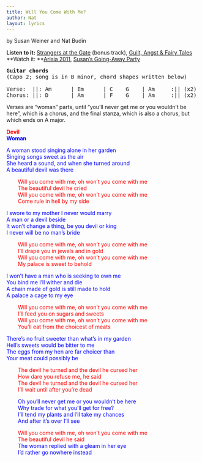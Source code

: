 ```yaml
---
title: Will You Come With Me?
author: Nat
layout: lyrics
---
```

by Susan Weiner and Nat Budin

**Listen to it:** <a href="http://strangerways.bandcamp.com/album/strangers-at-the-gate" target="_blank">Strangers at the Gate</a> (bonus track), <a href="http://strangerways.bandcamp.com/track/will-you-come-with-me" target="_blank">Guilt, Angst & Fairy Tales</a>  
**Watch it: **<a href="http://www.youtube.com/watch?v=Mlf2Zwj0fzk&list=PL817AC17588C2A051&index=11&feature=plpp_video" target="_blank">Arisia 2011</a>, <a href="http://www.youtube.com/watch?v=iaPVcRw55rk&list=PLE2BDB948181C7A2B&index=3&feature=plpp_video" target="_blank">Susan’s Going-Away Party</a>

<pre><strong>Guitar chords </strong>
(Capo 2; song is in B minor, chord shapes written below)

Verse:  ||: Am      | Em      | C    G    | Am     :|| (x2)
Chorus: ||: D       | Am      | F    G    | Am     :|| (x2)</pre>

Verses are “woman” parts, until “you’ll never get me or you wouldn’t be here”, which is a chorus, and the final stanza, which is also a chorus, but which ends on A major.

**<span style="color: #ff0000;">Devil</span>  
<span style="color: #0000ff;">Woman </span>**

<span style="color: #0000ff;">A woman stood singing alone in her garden</span>  
<span style="color: #0000ff;">Singing songs sweet as the air</span>  
<span style="color: #0000ff;">She heard a sound, and when she turned around</span>  
<span style="color: #0000ff;">A beautiful devil was there</span>

<p style="padding-left: 30px;">
  <span style="color: #ff0000;">Will you come with me, oh won’t you come with me</span><br /> <span style="color: #ff0000;">The beautiful devil he cried</span><br /> <span style="color: #ff0000;">Will you come with me, oh won’t you come with me</span><br /> <span style="color: #ff0000;">Come rule in hell by my side</span>
</p>

<span style="color: #0000ff;">I swore to my mother I never would marry</span>  
<span style="color: #0000ff;">A man or a devil beside</span>  
<span style="color: #0000ff;">It won’t change a thing, be you devil or king</span>  
<span style="color: #0000ff;">I never will be no man’s bride</span>

<p style="padding-left: 30px;">
  <span style="color: #ff0000;">Will you come with me, oh won’t you come with me</span><br /> <span style="color: #ff0000;">I’ll drape you in jewels and in gold</span><br /> <span style="color: #ff0000;">Will you come with me, oh won’t you come with me</span><br /> <span style="color: #ff0000;">My palace is sweet to behold</span>
</p>

<span style="color: #0000ff;">I won’t have a man who is seeking to own me</span>  
<span style="color: #0000ff;">You bind me I’ll wither and die</span>  
<span style="color: #0000ff;">A chain made of gold is still made to hold</span>  
<span style="color: #0000ff;">A palace a cage to my eye</span>

<p style="padding-left: 30px;">
  <span style="color: #ff0000;">Will you come with me, oh won’t you come with me</span><br /> <span style="color: #ff0000;">I’ll feed you on sugars and sweets</span><br /> <span style="color: #ff0000;">Will you come with me, oh won’t you come with me</span><br /> <span style="color: #ff0000;">You’ll eat from the choicest of meats</span>
</p>

<span style="color: #0000ff;">There’s no fruit sweeter than what’s in my garden</span>  
<span style="color: #0000ff;">Hell’s sweets would be bitter to me</span>  
<span style="color: #0000ff;">The eggs from my hen are far choicer than</span>  
<span style="color: #0000ff;">Your meat could possibly be</span>

<p style="padding-left: 30px;">
  <span style="color: #ff0000;">The devil he turned and the devil he cursed her</span><br /> <span style="color: #ff0000;">How dare you refuse me, he said</span><br /> <span style="color: #ff0000;">The devil he turned and the devil he cursed her</span><br /> <span style="color: #ff0000;">I’ll wait until after you’re dead</span>
</p>

<p style="padding-left: 30px;">
  <span style="color: #0000ff;">Oh you’ll never get me or you wouldn’t be here</span><br /> <span style="color: #0000ff;">Why trade for what you’ll get for free?</span><br /> <span style="color: #0000ff;">I’ll tend my plants and I’ll take my chances</span><br /> <span style="color: #0000ff;">And after it’s over I’ll see</span>
</p>

<p style="padding-left: 30px;">
  <span style="color: #ff0000;">Will you come with me, oh won’t you come with me</span><br /> <span style="color: #ff0000;">The beautiful devil he said</span><br /> <span style="color: #0000ff;">The woman replied with a gleam in her eye</span><br /> <span style="color: #0000ff;">I’d rather go nowhere instead</span>
</p>